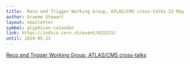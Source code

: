```yaml
---
title:  Reco and Trigger Working Group, ATLAS/CMS cross-talks 22 May
author: Graeme Stewart
layout: newsletter
symbol: glyphicon-calendar
link: https://indico.cern.ch/event/815233/
until: 2019-05-23
---
```

[Reco and Trigger Working Group, ATLAS/CMS cross-talks](https://indico.cern.ch/event/815233/)
